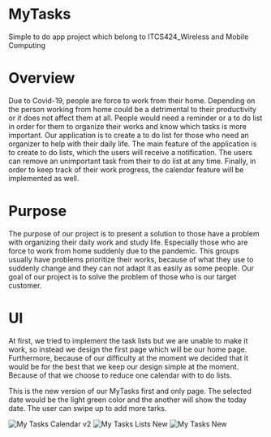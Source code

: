 # MyTasks

Simple to do app project which belong to ITCS424_Wireless and Mobile Computing

# Overview

Due to Covid-19, people are force to work from their home. Depending on the person working from home could be a detrimental to their productivity or it does not affect them at all. People would need a reminder or a to do list in order for them to organize their works and know which tasks is more important. Our application is to create a to do list for those who need an organizer to help with their daily life. The main feature of the application is to create to do lists, which the users will receive a notification. The users can remove an unimportant task from their to do list at any time. Finally, in order to keep track of their work progress, the calendar feature will be implemented as well.

# Purpose

The purpose of our project is to present a solution to those have a problem with organizing their daily work and study life. Especially those who are force to work from home suddenly due to the pandemic. This groups usually have problems prioritize their works, because of what they use to suddenly change and they can not adapt it as easily as some people. Our goal of our project is to solve the problem of those who is our target customer.

# UI

At first, we tried to implement the task lists but we are unable to make it work, so instead we design the first page which will be our home page. Furthermore, because of our difficulty at the moment we decided that it would be for the best that we keep our design simple at the moment. Because of that we choose to reduce one calendar with to do lists.

This is the new version of our MyTasks first and only page. The selected date would be the light green color and the another will show the today date. 
The user can swipe up to add more tarks. 

<img src="https://github.com/milkzu/MyTasks/blob/main/ui1.JPG" alt="My Tasks Calendar v2">


<img src="https://github.com/milkzu/MyTasks/blob/main/ui2.JPG" alt="My Tasks Lists New">


<img src="https://github.com/milkzu/MyTasks/blob/main/ui3.JPG" alt="My Tasks New">
